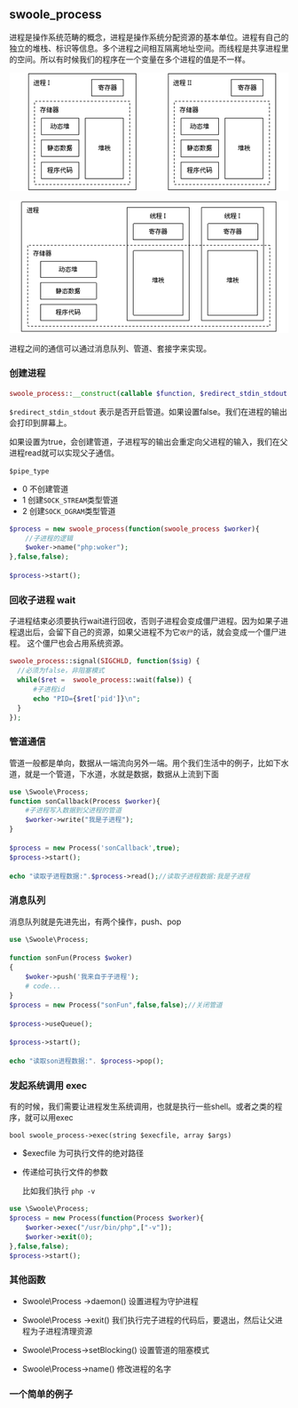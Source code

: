 ## swoole_process

进程是操作系统范畴的概念，进程是操作系统分配资源的基本单位。进程有自己的独立的堆栈、标识等信息。多个进程之间相互隔离地址空间。而线程是共享进程里的空间。所以有时候我们的程序在一个变量在多个进程的值是不一样。

![img](images/93855347.gif)

![img](images/938551899.gif)



进程之间的通信可以通过消息队列、管道、套接字来实现。

### 创建进程

```php
swoole_process::__construct(callable $function, $redirect_stdin_stdout = false, $pipe_type = 2);
```
`$redirect_stdin_stdout` 表示是否开启管道。如果设置false。我们在进程的输出会打印到屏幕上。

如果设置为true，会创建管道，子进程写的输出会重定向父进程的输入，我们在父进程read就可以实现父子通信。

`$pipe_type` 

- 0 不创建管道
- 1 创建`SOCK_STREAM`类型管道
- 2 创建`SOCK_DGRAM`类型管道

```php
$process = new swoole_process(function(swoole_process $worker){
    //子进程的逻辑
    $woker->name("php:woker");
},false,false);

$process->start();
```

### 回收子进程 wait

子进程结束必须要执行wait进行回收，否则子进程会变成僵尸进程。因为如果子进程退出后，会留下自己的资源，如果父进程不为它`收尸`的话，就会变成一个僵尸进程。 这个僵尸也会占用系统资源。

```php
swoole_process::signal(SIGCHLD, function($sig) {
  //必须为false，非阻塞模式
  while($ret =  swoole_process::wait(false)) {
      #子进程id
      echo "PID={$ret['pid']}\n";
  }
});
```

### 管道通信

管道一般都是单向，数据从一端流向另外一端。用个我们生活中的例子，比如下水道，就是一个管道，下水道，水就是数据，数据从上流到下面

```php
use \Swoole\Process;
function sonCallback(Process $worker){
    #子进程写入数据到父进程的管道
    $worker->write("我是子进程");
}

$process = new Process('sonCallback',true);
$process->start();

echo "读取子进程数据:".$process->read();//读取子进程数据:我是子进程
```

### 消息队列

消息队列就是先进先出，有两个操作，push、pop

```php
use \Swoole\Process;

function sonFun(Process $woker)
{
    $woker->push('我来自于子进程');
    # code...
}
$process = new Process("sonFun",false,false);//关闭管道

$process->useQueue();

$process->start();

echo "读取son进程数据:". $process->pop();
```

### 发起系统调用 exec

有的时候，我们需要让进程发生系统调用，也就是执行一些shell。或者之类的程序，就可以用exec

```
bool swoole_process->exec(string $execfile, array $args)
```

- $execfile 为可执行文件的绝对路径

- 传递给可执行文件的参数

  比如我们执行 `php -v`

```php
use \Swoole\Process;
$process = new Process(function(Process $worker){
    $worker->exec("/usr/bin/php",["-v"]);
    $worker->exit(0);
},false,false);
$process->start();
```

### 其他函数

- Swoole\Process ->daemon() 设置进程为守护进程
- Swoole\Process ->exit() 我们执行完子进程的代码后，要退出，然后让父进程为子进程清理资源

- Swoole\Process->setBlocking() 设置管道的阻塞模式
- Swoole\Process->name() 修改进程的名字



### 一个简单的例子



